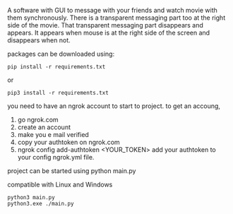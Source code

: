 A software with GUI to message with your friends and watch movie with them synchronously. There is a transparent messaging part too at the right side of the movie. That transparent messaging part disappears and appears. It appears when mouse is at the right side of the screen and disappears when not.

packages can be downloaded using: 
``` pip
pip install -r requirements.txt
```
or
``` pip
pip3 install -r requirements.txt
``` 

you need to have an ngrok account to start to project. to get an accoung, 
1) go ngrok.com 
2) create an account
3) make you e mail verified
4) copy your authtoken on ngrok.com
5) ngrok config add-authtoken <YOUR_TOKEN>
add your authtoken to your config ngrok.yml file.

project can be started using python main.py

compatible with Linux and Windows 
``` pip
python3 main.py
python3.exe ./main.py
``` 
